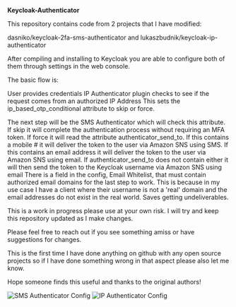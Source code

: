 **Keycloak-Authenticator**

This repository contains code from 2 projects that I have modified:

dasniko/keycloak-2fa-sms-authenticator and lukaszbudnik/keycloak-ip-authenticator

After compiling and installing to Keycloak you are able to configure both of them through settings in the web console.

The basic flow is:

User provides credentials
IP Authenticator plugin checks to see if the request comes from an authorized IP Address
This sets the ip_based_otp_conditional attribute to skip or force.

The next step will be the SMS Authenticator which will check this attribute.
If skip it will complete the authentication process without requiring an MFA token.
If force it will read the attribute authenticator_send_to.
If this contains a mobile # it will deliver the token to the user via Amazon SNS using SMS. 
If this contains an email address it will deliver the token to the user via Amazon SNS using email. 
If authenticator_send_to does not contain either it will then send the token to the Keycloak username via Amazon SNS using email
There is a field in the config, Email Whitelist, that must contain authorized email domains for the last step to work. This is because in my use case I have a client where their username is not a 'real' domain and the email addresses do not exist in the real world. Saves getting undeliverables. 

This is a work in progress please use at your own risk. I will try and keep this repository updated as I make changes.

Please feel free to reach out if you see something amiss or have suggestions for changes. 

This is the first time I have done anything on github with any open source projects so if I have done something wrong in that aspect please also let me know.

Hope someone finds this useful and thanks to the original authors!

![SMS Authenticator Config](https://github.com/roamerz/Keycloak-Authenticator/assets/5789526/3597fb63-ffa3-4a29-ab0d-8f2743fe2459)
![IP Authenticator Config](https://github.com/roamerz/Keycloak-Authenticator/assets/5789526/ea012ad6-9659-433e-a091-9df052d049fd)
